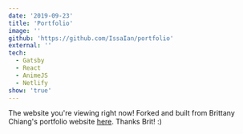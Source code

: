 ```yaml
---
date: '2019-09-23'
title: 'Portfolio'
image: ''
github: 'https://github.com/IssaIan/portfolio'
external: ''
tech:
  - Gatsby
  - React
  - AnimeJS
  - Netlify
show: 'true'
---
```


The website you're viewing right now! Forked and built from Brittany Chiang's
portfolio website [here](https://github.com/bchiang7/v4). Thanks Brit! :)
